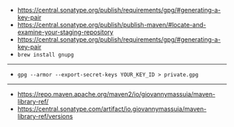 - https://central.sonatype.org/publish/requirements/gpg/#generating-a-key-pair
- https://central.sonatype.org/publish/publish-maven/#locate-and-examine-your-staging-repository
- https://central.sonatype.org/publish/requirements/gpg/#generating-a-key-pair
- `brew install gnupg`


---

- `gpg --armor --export-secret-keys YOUR_KEY_ID > private.gpg`


---

- https://repo.maven.apache.org/maven2/io/giovannymassuia/maven-library-ref/
- https://central.sonatype.com/artifact/io.giovannymassuia/maven-library-ref/versions